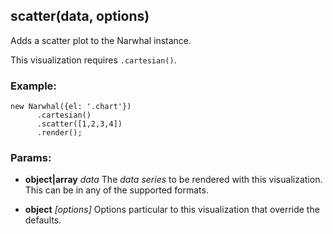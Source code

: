 

## scatter(data, options)

Adds a scatter plot to the Narwhal instance.

This visualization requires `.cartesian()`.

### Example:

    new Narwhal({el: '.chart'})
          .cartesian()
          .scatter([1,2,3,4])
          .render();

### Params:

* **object|array** *data* The _data series_ to be rendered with this visualization. This can be in any of the supported formats.

* **object** *[options]* Options particular to this visualization that override the defaults.

